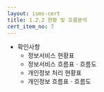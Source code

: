 ```yaml
---
layout: isms-cert
title: 1.2.2 현황 및 흐름분석
cert_item_no: 7
---
```


- 확인사항
  - 정보서비스 현황표
  - 정보서비스 흐름표ㆍ흐름도 
  - 개인정보 처리 현황표
  - 개인정보 흐름표ㆍ흐름도